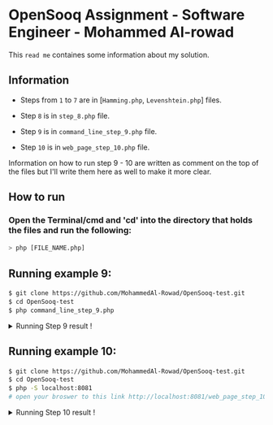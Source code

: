 # OpenSooq Assignment - Software Engineer - Mohammed Al-rowad

This `read me` containes some information about my solution.

## Information

- Steps from `1` to `7` are in [`Hamming.php`, `Levenshtein.php`] files.

- Step `8` is in `step_8.php` file.

- Step `9` is in `command_line_step_9.php` file.

- Step `10` is in `web_page_step_10.php` file.

Information on how to run step 9 - 10 are written as comment on the top of the files but I'll write them here as well to make it more clear.

## How to run

### Open the Terminal/cmd and 'cd' into the directory that holds the files and run the following:

```bash
> php [FILE_NAME.php]
```

## Running example 9:

```bash
$ git clone https://github.com/MohammedAl-Rowad/OpenSooq-test.git
$ cd OpenSooq-test
$ php command_line_step_9.php
```

<details>
  <summary>Running Step 9 result !</summary>

  <img src="step_9_res.png">
</details>

## Running example 10:

```bash
$ git clone https://github.com/MohammedAl-Rowad/OpenSooq-test.git
$ cd OpenSooq-test
$ php -S localhost:8081
# open your broswer to this link http://localhost:8081/web_page_step_10.php
```

<details>
  <summary>Running Step 10 result !</summary>

  <img src="step_10_res.png">
</details>
